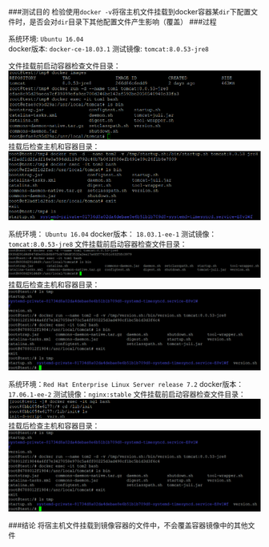 
###测试目的
检验使用`docker -v`将宿主机文件挂载到docker容器某`dir`下配置文件时，是否会对`dir`目录下其他配置文件产生影响（覆盖）
###过程

系统环境:  `Ubuntu 16.04`  
docker版本:  `docker-ce-18.03.1` 
测试镜像:  `tomcat:8.0.53-jre8`

文件挂载前启动容器检查文件目录：
![1](u-ce-before.png)
挂载后检查主机和容器目录：
![2](u-ce-after.png)

系统环境： `Ubuntu 16.04`
docker版本： `18.03.1-ee-1`
测试镜像：`tomcat:8.0.53-jre8`
文件挂载前启动容器检查文件目录：
![3](u-ee-before.png)
挂载后检查主机和容器目录：
![4](u-ee-after.png)

系统环境：`Red Hat Enterprise Linux Server release 7.2` 
docker版本： `17.06.1-ee-2` 
测试镜像：`nginx:stable`
文件挂载前启动容器检查文件目录：
![5](r-ee-before.png)
挂载后检查主机和容器目录：
![6](u-ee-after.png)

###结论
将宿主机文件挂载到镜像容器的文件中，不会覆盖容器镜像中的其他文件
